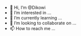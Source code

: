 - 👋 Hi, I’m @Dikowi
- 👀 I’m interested in ...
- 🌱 I’m currently learning ...
- 💞️ I’m looking to collaborate on ...
- 📫 How to reach me ...

<!---
Dikowi/Dikowi is a ✨ special ✨ repository because its `README.md` (this file) appears on your GitHub profile.
You can click the Preview link to take a look at your changes.
--->
